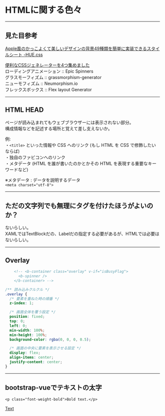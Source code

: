 # HTMLに関する色々

---

## 見た目参考

[Apple風のかっこよくて美しいデザインの背景49種類を簡単に実装できるスタイルシート -HUE.css](https://coliss.com/articles/build-websites/operation/css/gradient-background-hue-css.html)  

[便利なCSSジェネレーターを4つ集めました](https://twitter.com/mndgn_y/status/1471465529571672065)  
ローディングアニメーション :: Epic Spinners  
グラスモーフィズム :: grassmorphism-generator  
ニューモフィズム :: Neumorphism.io  
フレックスボックス :: Flex layout Generator  

---

## HTML HEAD

ページが読み込まれてもウェブブラウザーには表示されない部分。  
構成情報などを記述する場所と覚えて差し支えないか。  

例:  
・`<title>` といった情報や CSS へのリンク (もし HTML を CSS で修飾したいならば)  
・独自のファビコンへのリンク  
・メタデータ (HTML を誰が書いたのかとかその HTML を表現する重要なキーワードなど)  

※メタデータ : データを説明するデータ  
`<meta charset="utf-8">`

---

## ただの文字列でも無理にタグを付けたほうがよいのか？

ないらしい。  
XAMLではTextBlockだの、Labelだの指定する必要があるが、HTMLでは必要はないらしい。  

---

## Overlay

``` html
    <!-- <b-container class="overlay" v-if="isBusyFlag">
      <b-spinner />
    </b-container> -->
```

``` css
/** 読み込みクルクル */
.overlay {
  /* 要素を重ねた時の順番 */
  z-index: 1;

  /* 画面全体を覆う設定 */
  position: fixed;
  top: 0;
  left: 0;
  min-width: 100%;
  min-height: 100%;
  background-color: rgba(0, 0, 0, 0.5);

  /* 画面の中央に要素を表示させる設定 */
  display: flex;
  align-items: center;
  justify-content: center;
}
```

---

## bootstrap-vueでテキストの太字

`<p class="font-weight-bold">Bold text.</p>`

[Text](https://getbootstrap.com/docs/4.1/utilities/text/)  
